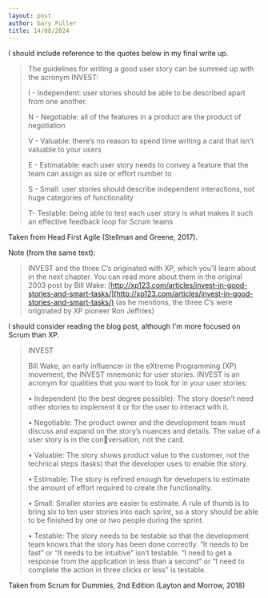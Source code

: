 ```yaml
---
layout: post
author: Gary Fuller
title: 14/08/2024
---
```


I should include reference to the quotes below in my final write up. 

> The guidelines for writing a good user story can be summed up with the acronym INVEST:
> 
> I - Independent: user stories should be able to be described apart from one another.
> 
> N - Negotiable: all of the features in a product are the product of negotiation
> 
> V - Valuable: there’s no reason to spend time writing a card that isn’t valuable to your users
> 
> E - Estimatable: each user story needs to convey a feature that the team can assign as size or effort number to
> 
> S - Small: user stories should describe independent interactions, not huge categories of functionality
> 
> T- Testable: being able to test each user story is what makes it such an effective feedback loop for Scrum teams

Taken from Head First Agile (Stellman and Greene, 2017).

Note (from the same text):

> INVEST and the three C’s originated with XP, which you’ll learn about in the next chapter. You can read more about them in the original 2003 post by Bill Wake: [http://xp123.com/articles/invest-in-good-stories-and-smart-tasks/](http://xp123.com/articles/invest-in-good-stories-and-smart-tasks/) (as he mentions, the three C’s were originated by XP pioneer Ron Jeffries)

I should consider reading the blog post, although I'm more focused on Scrum than XP.

> INVEST
> 
> Bill Wake, an early influencer in the eXtreme Programming (XP) movement, the INVEST mnemonic for user stories. INVEST is an acronym for qualities that you want to look for in your user stories:
> 
> • Independent (to the best degree possible): The story doesn’t need other stories to implement it or for the user to interact with it.
> 
> • Negotiable: The product owner and the development team must discuss and expand on the story’s nuances and details. The value of a user story is in the conversation, not the card.
>
> • Valuable: The story shows product value to the customer, not the technical steps (tasks) that the developer uses to enable the story.
>
> • Estimable: The story is refined enough for developers to estimate the amount of effort required to create the functionality.
>
> • Small: Smaller stories are easier to estimate. A rule of thumb is to bring six to ten user stories into each sprint, so a story should be able to be finished by one or two people during the sprint.
>
> • Testable: The story needs to be testable so that the development team knows that the story has been done correctly. “It needs to be fast” or “It needs to be intuitive” isn’t testable. “I need to get a response from the application in less than a second” or “I need to complete the action in three clicks or less” is testable.

Taken from Scrum for Dummies, 2nd Edition (Layton and Morrow, 2018)

